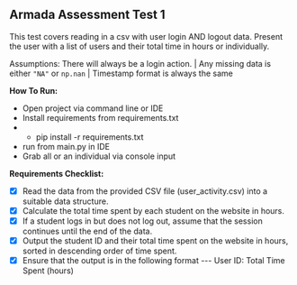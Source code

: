 Armada Assessment Test 1
----
This test covers reading in a csv with user login AND logout data. 
Present the user with a list of users and their total time in hours or individually.

Assumptions: There will always be a login action. | Any missing data is either `"NA"` or `np.nan` | Timestamp format is always the same

<b>How To Run:</b>
- Open project via command line or IDE
- Install requirements from requirements.txt
- - pip install -r requirements.txt
- run from main.py in IDE
- Grab all or an individual via console input


<b>Requirements Checklist:</b>
- [x] Read the data from the provided CSV file (user_activity.csv) into a suitable data
structure.
- [x] Calculate the total time spent by each student on the website in hours.
- [x] If a student logs in but does not log out, assume
that the session continues until the end of the data.
- [x] Output the student ID and their total time spent on the website in hours, sorted in
descending order of time spent.
- [x] Ensure that the output is in the following format ---
User ID: Total Time Spent (hours)
